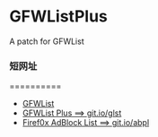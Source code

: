 GFWListPlus
===========

A patch for GFWList

### 短网址
==========

* [GFWList](https://raw.githubusercontent.com/Firef0x/PanList/master/gfwlist.txt)
* [GFWList Plus ==> git.io/glst](https://raw.githubusercontent.com/Firef0x/PanList/master/gfwlistplus.txt)
* [Firef0x AdBlock List ==> git.io/abpl](https://raw.githubusercontent.com/Firef0x/PanList/master/abplist.txt)
